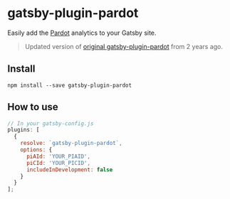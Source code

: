 # gatsby-plugin-pardot

Easily add the [Pardot](https://www.salesforce.com/) analytics to your Gatsby site.

> Updated version of [original gatsby-plugin-pardot](https://github.com/Energizz/gatsby-plugin-pardot) from 2 years ago.

## Install

`npm install --save gatsby-plugin-pardot`

## How to use

```javascript
// In your gatsby-config.js
plugins: [
  {
    resolve: `gatsby-plugin-pardot`,
    options: {
      piAId: 'YOUR_PIAID',
      piCId: 'YOUR_PICID',
      includeInDevelopment: false
    }
  }
];
```

